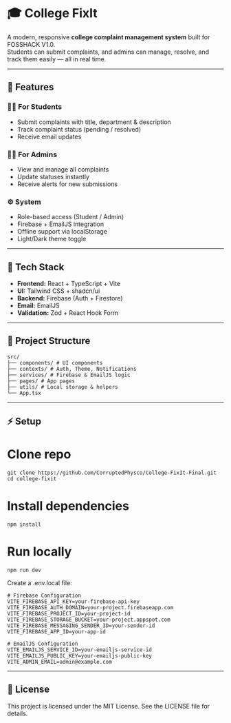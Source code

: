 # 🎓 College FixIt

A modern, responsive **college complaint management system** built for FOSSHACK V1.0.  
Students can submit complaints, and admins can manage, resolve, and track them easily — all in real time.

---

## 🚀 Features

### 👩‍🎓 For Students
- Submit complaints with title, department & description  
- Track complaint status (pending / resolved)  
- Receive email updates  

### 🧑‍💼 For Admins
- View and manage all complaints  
- Update statuses instantly  
- Receive alerts for new submissions  

### ⚙️ System
- Role-based access (Student / Admin)  
- Firebase + EmailJS integration  
- Offline support via localStorage  
- Light/Dark theme toggle  

---

## 🧩 Tech Stack
- **Frontend:** React + TypeScript + Vite  
- **UI:** Tailwind CSS + shadcn/ui  
- **Backend:** Firebase (Auth + Firestore)  
- **Email:** EmailJS  
- **Validation:** Zod + React Hook Form  

---

## 📁 Project Structure

```
src/
├── components/ # UI components
├── contexts/ # Auth, Theme, Notifications
├── services/ # Firebase & EmailJS logic
├── pages/ # App pages
├── utils/ # Local storage & helpers
└── App.tsx
```

---

## ⚡ Setup


# Clone repo
```
git clone https://github.com/CorruptedPhysco/College-FixIt-Final.git
cd college-fixit
```
# Install dependencies
```
npm install
```
# Run locally
```
npm run dev
```

Create a .env.local file:

```env
# Firebase Configuration
VITE_FIREBASE_API_KEY=your-firebase-api-key
VITE_FIREBASE_AUTH_DOMAIN=your-project.firebaseapp.com
VITE_FIREBASE_PROJECT_ID=your-project-id
VITE_FIREBASE_STORAGE_BUCKET=your-project.appspot.com
VITE_FIREBASE_MESSAGING_SENDER_ID=your-sender-id
VITE_FIREBASE_APP_ID=your-app-id

# EmailJS Configuration
VITE_EMAILJS_SERVICE_ID=your-emailjs-service-id
VITE_EMAILJS_PUBLIC_KEY=your-emailjs-public-key
VITE_ADMIN_EMAIL=admin@example.com
```
---

## 📜 License

This project is licensed under the MIT License.
See the LICENSE
 file for details.



